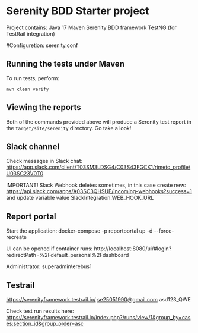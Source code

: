 # Serenity BDD Starter project

Project contains:
Java 17
Maven
Serenity BDD framework
TestNG (for TestRail integration)

#Configuretion:
serenity.conf


## Running the tests under Maven
To run tests, perform:

    mvn clean verify

## Viewing the reports

Both of the commands provided above will produce a Serenity test report in the `target/site/serenity` directory. Go take a look!

## Slack channel

Check messages in Slack chat:
https://app.slack.com/client/T03SM3LDSG4/C03S43FGCK1/rimeto_profile/U03SC23V0T0

IMPORTANT!
Slack Webhook deletes sometimes, in this case create new:
https://api.slack.com/apps/A03SC3QHSUE/incoming-webhooks?success=1
and update variable value SlackIntegration.WEB_HOOK_URL

## Report portal

Start the application:
docker-compose -p reportportal up -d --force-recreate

UI can be opened if container runs:
http://localhost:8080/ui/#login?redirectPath=%2Fdefault_personal%2Fdashboard

Administrator: superadmin\erebus1

## Testrail

https://serenityframework.testrail.io/
se25051990@gmail.com
asd123_QWE

Check test run results here:
https://serenityframework.testrail.io/index.php?/runs/view/1&group_by=cases:section_id&group_order=asc